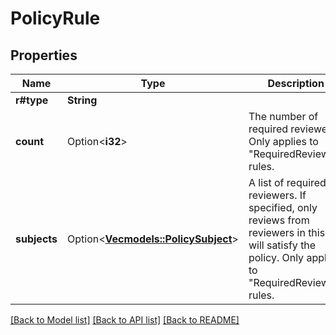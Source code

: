 # PolicyRule

## Properties

Name | Type | Description | Notes
------------ | ------------- | ------------- | -------------
**r#type** | **String** |  | 
**count** | Option<**i32**> | The number of required reviewers. Only applies to \"RequiredReviewer\" rules. | [optional][default to 1]
**subjects** | Option<[**Vec<models::PolicySubject>**](PolicySubject.md)> | A list of required reviewers. If specified, only reviews from reviewers in this list will satisfy the policy. Only applies to \"RequiredReviewer\" rules. | [optional]

[[Back to Model list]](../README.md#documentation-for-models) [[Back to API list]](../README.md#documentation-for-api-endpoints) [[Back to README]](../README.md)


